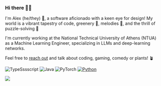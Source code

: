 ### Hi there 🦸👋

I'm Alex (he/they) 🌟, a software aficionado with a keen eye for design! My world is a vibrant tapestry of code, greenery 🌿, melodies 🎵, and the thrill of puzzle-solving 🧩

I'm currently working at the National Technical University of Athens (NTUA) as a Machine Learning Engineer, specializing in LLMs and deep-learning networks. 

Feel free to [reach out](mailto:alex.arvanitidis0@gmail.com?subject=[GitHub]%20Hello!) and talk about coding, gaming, comedy or plants! 🪴

![TypeSssscript](https://shields.io/badge/TypeScript-3178C6?logo=TypeScript&logoColor=FFF&style=flat-square)
![Java](https://img.shields.io/badge/Kotlin-ED8B00?style=flat-square&logo=kotlin&logoColor=white)
![PyTorch](https://img.shields.io/badge/PyTorch-EE4C2C?style=flat-square&logo=pytorch&logoColor=white)
[![Python](https://img.shields.io/badge/Python-3776AB?logo=python&logoColor=ffdd54)](#)

![](https://komarev.com/ghpvc/?username=alarv&color=ff69b4)
